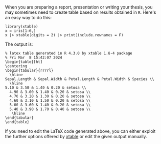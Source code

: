 When you are preparing a report, presentation or writing your thesis, you may sometimes need to create table based on results obtained in `R`. Here's an easy way to do this:

```
library(xtable)
x = iris[1:6,]
x |> xtable(digits = 2) |> print(include.rownames = F)
```

The output is:
```
% latex table generated in R 4.3.0 by xtable 1.8-4 package
% Fri Mar  8 15:42:07 2024
\begin{table}[ht]
\centering
\begin{tabular}{rrrrl}
  \hline
Sepal.Length & Sepal.Width & Petal.Length & Petal.Width & Species \\ 
  \hline
5.10 & 3.50 & 1.40 & 0.20 & setosa \\ 
  4.90 & 3.00 & 1.40 & 0.20 & setosa \\ 
  4.70 & 3.20 & 1.30 & 0.20 & setosa \\ 
  4.60 & 3.10 & 1.50 & 0.20 & setosa \\ 
  5.00 & 3.60 & 1.40 & 0.20 & setosa \\ 
  5.40 & 3.90 & 1.70 & 0.40 & setosa \\ 
   \hline
\end{tabular}
\end{table}
```

If you need to edit the LaTeX code generated above, you can either exploit the further options offered by [xtable](https://cran.r-project.org/web/packages/xtable/) or edit the given output manually.
